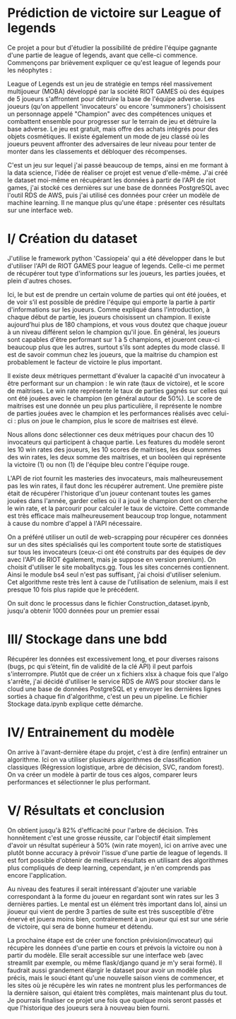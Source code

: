# Prédiction de victoire sur League of legends

Ce projet a pour but d'étudier la possibilité de prédire l'équipe gagnante d'une partie de league of legends, avant que celle-ci commence.
Commençons par brièvement expliquer ce qu'est league of legends pour les néophytes :

League of Legends est un jeu de stratégie en temps réel massivement multijoueur (MOBA) développé par la société RIOT GAMES où des équipes de 5 joueurs s'affrontent pour détruire la base de l'équipe adverse. Les joueurs (qu'on appellent 'invocateurs' ou encore 'summoners') choisissent un personnage appelé "Champion" avec des compétences uniques et combattent ensemble pour progresser sur le terrain de jeu et détruire la base adverse. Le jeu est gratuit, mais offre des achats intégrés pour des objets cosmétiques. Il existe également un mode de jeu classé où les joueurs peuvent affronter des adversaires de leur niveau pour tenter de monter dans les classements et débloquer des récompenses.

C'est un jeu sur lequel j'ai passé beaucoup de temps, ainsi en me formant à la data science, l'idée de réaliser ce projet est venue d'elle-même.
J'ai créé le dataset moi-même en récupérant les données à partir de l'API de riot games, j'ai stocké ces dernières sur une base de données PostgreSQL avec l'outil RDS de AWS, puis j'ai utilisé ces données pour créer un modèle de machine learning. Il ne manque plus qu'une étape : présenter ces résultats sur une interface web.

# I/ Création du dataset

J'utilise le framework python 'Cassiopeia' qui a été développer dans le but d'utiliser l'API de RIOT GAMES pour league of legends. Celle-ci me permet de récupérer tout type d'informations sur les joueurs, les parties jouées, et plein d'autres choses.

Ici, le but est de prendre un certain volume de parties qui ont été jouées, et de voir s’il est possible de prédire l'équipe qui emporte la partie à partir d'informations sur les joueurs. Comme expliqué dans l'introduction, à chaque début de partie, les joueurs choisissent un champion. Il existe aujourd’hui plus de 180 champions, et vous vous doutez que chaque joueur à un niveau différent selon le champion qu'il joue. En général, les joueurs sont capables d'être performant sur 1 à 5 champions, et joueront ceux-ci beaucoup plus que les autres, surtout s’ils sont adeptes du mode classé. Il est de savoir commun chez les joueurs, que la maitrise du champion est probablement le facteur de victoire le plus important.

Il existe deux métriques permettant d'évaluer la capacité d'un invocateur à être performant sur un champion : le win rate (taux de victoire), et le score de maitrises. Le win rate représente le taux de parties gagnés sur celles qui ont été jouées avec le champion (en général autour de 50%). Le score de maitrises est une donnée un peu plus particulière, il représente le nombre de parties jouées avec le champion et les performances réalisés avec celui-ci : plus on joue le champion, plus le score de maitrises est élevé.

Nous allons donc sélectionner ces deux métriques pour chacun des 10 invocateurs qui participent à chaque partie. Les features du modèle seront les 10 win rates des joueurs, les 10 scores de maitrises, les deux sommes des win rates, les deux somme des maitrises, et un booléen qui représente la victoire (1) ou non (1) de l'équipe bleu contre l'équipe rouge.

L'API de riot fournit les masteries des invocateurs, mais malheureusement pas les win rates, il faut donc les récupérer autrement.
Une première piste était de récupérer l'historique d'un joueur contenant toutes les games jouées dans l'année, garder celles où il a joué le champion dont on cherche le win rate, et la parcourir pour calculer le taux de victoire. Cette commande est très efficace mais malheureusement beaucoup trop longue, notamment à cause du nombre d'appel à l'API nécessaire.

On a préféré utiliser un outil de web-scrapping pour récupérer ces données sur un des sites spécialisés qui les comportent toute sorte de statistiques sur tous les invocateurs (ceux-ci ont été construits par des équipes de dev avec l'API de RIOT également, mais je suppose en version prenium). On choisit d'utiliser le site mobalitycs.gg. Tous les sites concernés contiennent. Ainsi le module bs4 seul n'est pas suffisant, j'ai choisi d'utiliser selenium. Cet algorithme reste très lent à cause de l'utilisation de selenium, mais il est presque 10 fois plus rapide que le précédent.

On suit donc le processus dans le fichier Construction_dataset.ipynb, jusqu'a obtenir 1000 données pour un premier essai


# III/ Stockage dans une bdd
 
Récupérer les données est excessivement long, et pour diverses raisons (bugs, pc qui s’éteint, fin de validité de la clé API) il peut parfois s'interrompre. Plutôt que de créer un x fichiers xlsx à chaque fois que l'algo s'arrête, j'ai décidé d'utiliser le service RDS de AWS pour stocker dans le cloud une base de données PostgreSQL et y envoyer les dernières lignes sorties à chaque fin d'algorithme, c'est un peu un pipeline. Le fichier Stockage data.ipynb explique cette démarche.

# IV/ Entrainement du modèle

On arrive à l'avant-dernière étape du projet, c'est à dire (enfin) entrainer un algorithme. Ici on va utiliser plusieurs algorithmes de classification classiques (Régression logistique, arbre de décision, SVC, random forest). On va créer un modèle à partir de tous ces algos, comparer leurs performances et sélectionner le plus performant.

# V/ Résultats et conclusion

On obtient jusqu'à 82% d'efficacité pour l'arbre de décision. Très honnêtement c'est une grosse réussite, car l'objectif était simplement d'avoir un résultat supérieur à 50% (win rate moyen), ici on arrive avec une plutôt bonne accuracy à prévoir l'issue d'une partie de league of legends. Il est fort possible d'obtenir de meilleurs résultats en utilisant des algorithmes plus compliqués de deep learning, cependant, je n'en comprends pas encore l'application.

Au niveau des features il serait intéressant d'ajouter une variable correspondant à la forme du joueur en regardant sont win rates sur les 3 dernières parties. Le mental est un élément très important dans lol, ainsi un jioueur qui vient de perdre 3 parties de suite est très susceptible d'être énervé et jouera moins bien, contrairement à un joueur qui est sur une série de victoire, qui sera de bonne humeur et détendu.

La prochaine étape est de créer une fonction prévision(invocateur) qui récupère les données d'une partie en cours et prévois la victoire ou non à partir du modèle. Elle serait accessible sur une interface web (avec streamlit par exemple, ou même flask/django quand je m'y serai formé). Il faudrait aussi grandement élargir le dataset pour avoir un modèle plus précis, mais le souci étant qu'une nouvelle saison viens de commencer, et les sites où je récupère les win rates ne montrent plus les performances de la dernière saison, qui étaient très complètes, mais maintenant plus du tout. Je pourrais finaliser ce projet une fois que quelque mois seront passés et que l'historique des joueurs sera à nouveau bien fourni.


